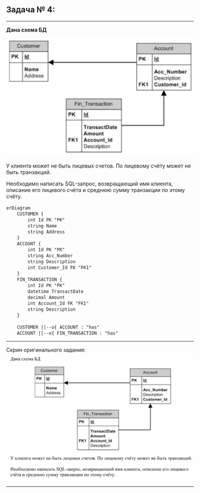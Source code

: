 ## Задача № 4:

---
**Дана схема БД**

![Схема|500](_Attachments_Task4/shema_BD.png)


У клиента может не быть лицевых счетов. По лицевому счёту может не быть
транзакций.

Необходимо написать SQL-запрос, возвращающий имя клиента, описание его
лицевого счёта и среднюю сумму транзакции по этому счёту.

```mermaid
erDiagram
    CUSTOMER {
        int Id PK "PK"
        string Name
        string Address
    }
    ACCOUNT {
        int Id PK "PK"
        string Acc_Number
        string Description
        int Customer_Id FK "FK1"
    }
    FIN_TRANSACTION {
        int Id PK "PK"
        datetime TransactDate
        decimal Amount
        int Account_Id FK "FK1"
        string Description
    }

    CUSTOMER ||--o{ ACCOUNT : "has"
    ACCOUNT ||--o{ FIN_TRANSACTION : "has"
```

---
Скрин оригинального задания:
![|955x647](_Attachments_Task4/task4_screen.png)

---

